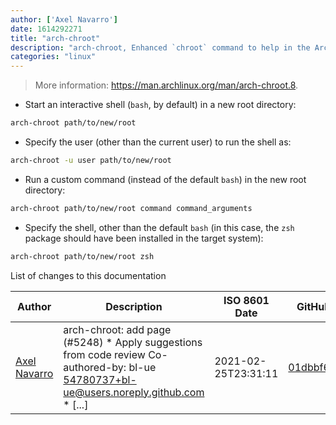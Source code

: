 ```yaml
---
author: ['Axel Navarro']
date: 1614292271
title: "arch-chroot"
description: "arch-chroot, Enhanced `chroot` command to help in the Arch Linux installation process."
categories: "linux"
---
```

> More information: <https://man.archlinux.org/man/arch-chroot.8>.

- Start an interactive shell (`bash`, by default) in a new root directory:

```bash
arch-chroot path/to/new/root
```

- Specify the user (other than the current user) to run the shell as:

```bash
arch-chroot -u user path/to/new/root
```

- Run a custom command (instead of the default `bash`) in the new root directory:

```bash
arch-chroot path/to/new/root command command_arguments
```

- Specify the shell, other than the default `bash` (in this case, the `zsh` package should have been installed in the target system):

```bash
arch-chroot path/to/new/root zsh
```
List of changes to this documentation


Author | Description | ISO 8601 Date | GitHub link
------|-----|-----|-----
[Axel Navarro](mailto:navarroaxel@gmail.com) | arch-chroot: add page (#5248) * Apply suggestions from code review Co-authored-by: bl-ue <54780737+bl-ue@users.noreply.github.com> * [...] | 2021-02-25T23:31:11 | [01dbbf6f2698](https://github.com/tldr-pages/tldr/commit/01dbbf6f269821c6cc337a84b441243a681ac25e)

